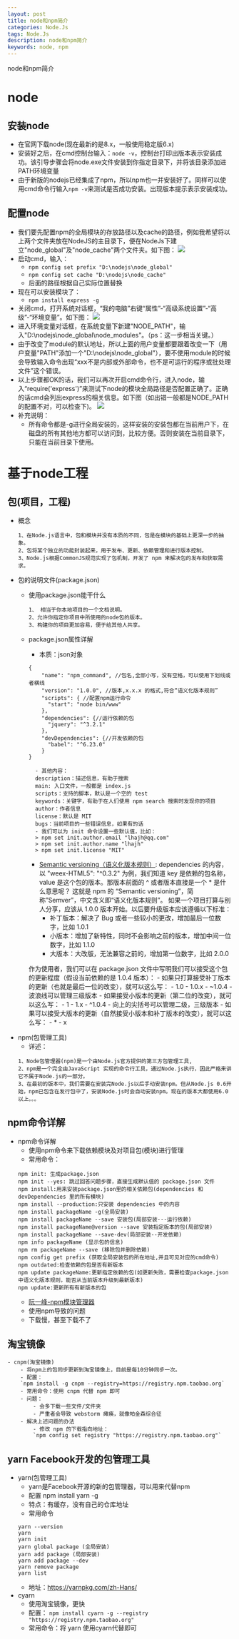 ```yaml
---
layout: post
title: node和npm简介
categories: Node.Js
tags: Node.Js
description: node和npm简介
keywords: node, npm
---
```


node和npm简介

# node
## 安装node
- 在官网下载node(现在最新的是8.x，一般使用稳定版6.x)
- 安装好之后，在cmd控制台输入：`node -v`，控制台打印出版本表示安装成功。该引导步骤会将node.exe文件安装到你指定目录下，并将该目录添加进PATH环境变量
- 由于新版的nodejs已经集成了npm，所以npm也一并安装好了。同样可以使用cmd命令行输入`npm -v`来测试是否成功安装。出现版本提示表示安装成功。
## 配置node
- 我们要先配置npm的全局模块的存放路径以及cache的路径，例如我希望将以上两个文件夹放在NodeJS的主目录下，便在NodeJs下建立"node_global"及"node_cache"两个文件夹。如下图：
![](http://i.imgur.com/cbKRW1k.png)
- 启动cmd，输入：
	- `npm config set prefix "D:\nodejs\node_global"`
	- `npm config set cache "D:\nodejs\node_cache"`
	- 后面的路径根据自己实际位置替换
- 现在可以安装模块了：
	- `npm install express -g `
- 关闭cmd，打开系统对话框，“我的电脑”右键“属性”-“高级系统设置”-“高级”-“环境变量”。如下图：
![](http://i.imgur.com/Grjl0J6.png)
- 进入环境变量对话框，在系统变量下新建"NODE_PATH"，输入"D:\nodejs\node_global\node_modules"。（ps：这一步相当关键。）
- 由于改变了module的默认地址，所以上面的用户变量都要跟着改变一下（用户变量"PATH"添加一个"D:\nodejs\node_global"），要不使用module的时候会导致输入命令出现“xxx不是内部或外部命令，也不是可运行的程序或批处理文件”这个错误。
- 以上步骤都OK的话，我们可以再次开启cmd命令行，进入node，输入“require('express')”来测试下node的模块全局路径是否配置正确了。正确的话cmd会列出express的相关信息。如下图（如出错一般都是NODE_PATH的配置不对，可以检查下)。
![](http://i.imgur.com/KdRh5Yr.png)
- 补充说明：
	- 所有命令都是-g进行全局安装的，这样安装的安装包都在当前用户下，在磁盘的所有其他地方都可以访问到，比较方便。否则安装在当前目录下，只能在当前目录下使用。

# 基于node工程
## 包(项目，工程)
- 概念
	```
	1、在Node.js语言中，包和模块并没有本质的不同，包是在模块的基础上更深一步的抽象。
	2、包将某个独立的功能封装起来，用于发布、更新、依赖管理和进行版本控制。
	3、Node.js根据CommonJS规范实现了包机制，开发了 npm 来解决包的发布和获取需求。
	```
- 包的说明文件(package.json)
	- 使用package.json能干什么
		```
		1、 相当于你本地项目的一个文档说明。
		2、允许你指定你项目中所使用的node包的版本。
		3、构建你的项目更加容易，便于给其他人共享。
		```
	- package.json属性详解
		- 本质：json对象
		```
		{
			"name": "npm_command", //包名,全部小写，没有空格，可以使用下划线或者横线
			"version": "1.0.0", //版本,x.x.x 的格式,符合“语义化版本规则”
			"scripts": { //配置npm运行命令
			  "start": "node bin/www"
			},
			"dependencies": {//运行依赖的包
			  "jquery": "^3.2.1"
			},
			"devDependencies": {//开发依赖的包
			  "babel": "^6.23.0"
			}
		}
		```
			- 其他内容：
			description：描述信息，有助于搜索
			main: 入口文件，一般都是 index.js
			scripts：支持的脚本，默认是一个空的 test
			keywords：关键字，有助于在人们使用 npm search 搜索时发现你的项目
			author：作者信息
			license：默认是 MIT
			bugs：当前项目的一些错误信息，如果有的话
			- 我们可以为 init 命令设置一些默认值，比如：
			> npm set init.author.email "lhajh@qq.com"
			> npm set init.author.name "lhajh"
			> npm set init.license "MIT"
		- [Semantic versioning（语义化版本规则）](https://docs.npmjs.com/getting-started/semantic-versioning):
		dependencies 的内容，以 "weex-HTML5": "^0.3.2" 为例，我们知道 key 是依赖的包名称，value 是这个包的版本。那版本前面的 ^ 或者版本直接是一个 * 是什么意思呢？
		这就是 npm 的 “Semantic versioning”，简称”Semver”，中文含义即“语义化版本规则”。
		如果一个项目打算与别人分享，应该从 1.0.0 版本开始。以后要升级版本应该遵循以下标准：
			- 补丁版本：解决了 Bug 或者一些较小的更改，增加最后一位数字，比如 1.0.1
			- 小版本：增加了新特性，同时不会影响之前的版本，增加中间一位数字，比如 1.1.0
			- 大版本：大改版，无法兼容之前的，增加第一位数字，比如 2.0.0

		作为使用者，我们可以在 package.json 文件中写明我们可以接受这个包的更新程度（假设当前依赖的是 1.0.4 版本）：
			- 如果只打算接受补丁版本的更新（也就是最后一位的改变），就可以这么写： 
				- 1.0
				- 1.0.x
				- ~1.0.4
				- 波浪线可以管理三级版本
			- 如果接受小版本的更新（第二位的改变），就可以这么写： 
				- 1
				- 1.x
				- ^1.0.4
				- 向上的尖括号可以管理二级，三级版本
			- 如果可以接受大版本的更新（自然接受小版本和补丁版本的改变），就可以这么写： 
				- *
				- x
- npm(包管理工具)
	- 详述：
	```
	1、Node包管理器(npm)是一个由Node.js官方提供的第三方包管理工具,
	2、npm是一个完全由JavaScript 实现的命令行工具，通过Node.js执行，因此严格来讲它不属于Node.js的一部分。
	3、在最初的版本中，我们需要在安装完Node.js以后手动安装npm。但从Node.js 0.6开始，npm已包含在发行包中了，安装Node.js时会自动安装npm。现在的版本大都使用6.0以上。。。
	```

## npm命令详解
- npm命令详解
	- 使用npm命令来下载依赖模块及对项目包(模块)进行管理
	- 常用命令：
	```
	npm init: 生成package.json
	npm init --yes: 跳过回答问题步骤，直接生成默认值的 package.json 文件
	npm install:用来安装package.json里的相关依赖包(dependencies 和 devDependencies 里的所有模块)
	npm install --production:只安装 dependencies 中的内容
	npm install packageName -g(全局安装)
	npm install packageName --save 安装包(局部安装---运行依赖)
	npm install packageName@version --save 安装指定版本的包(局部安装)
	npm install packageName --save-dev(局部安装--开发依赖)
	npm info packageName (显示包的信息)
	npm rm packageName --save (移除包并删除依赖)
	npm config get prefix (获取全局安装包的所在地址,并且可见对应的cmd命令)
	npm outdated:检查依赖的包是否有新版本
	npm update packageName:更新指定依赖的包(如更新失败，需要检查package.json中语义化版本规则，能否从当前版本升级到最新版本)
	npm update:更新所有有新版本的包
	```
	- [阮一峰-npm模块管理器](http://javascript.ruanyifeng.com/nodejs/npm.html)
	- 使用npm导致的问题
	- 下载慢，甚至下载不了

## 淘宝镜像
	- cnpm(淘宝镜像)
		- 将npm上的包同步更新到淘宝镜像上，目前是每10分钟同步一次。
		- 配置：
		`npm install -g cnpm --registry=https://registry.npm.taobao.org`
		- 常用命令：使用 cnpm 代替 npm 即可
		- 问题：
			- 会多下载一些文件/文件夹
			- 严重者会导致 webstorm 瘫痪，就像帕金森综合征
		- 解决上述问题的办法
			- 修改 npm 的下载指向地址：
			`npm config set registry "https://registry.npm.taobao.org"`

## yarn Facebook开发的包管理工具
- yarn(包管理工具)
	- yarn是Facebook开源的新的包管理器，可以用来代替npm
	- 配置 npm install yarn -g
	- 特点：有缓存，没有自己的仓库地址
	- 常用命令
	```
	yarn --version
	yarn
	yarn init
	yarn global package (全局安装)
	yarn add package (局部安装)
	yarn add package --dev
	yarn remove package
	yarn list
	```
	- 地址：https://yarnpkg.com/zh-Hans/
- cyarn
	- 使用淘宝镜像，更快
	- 配置：
	`npm install cyarn -g --registry "https://registry.npm.taobao.org"`
	- 常用命令：将 yarn 使用cyarn代替即可